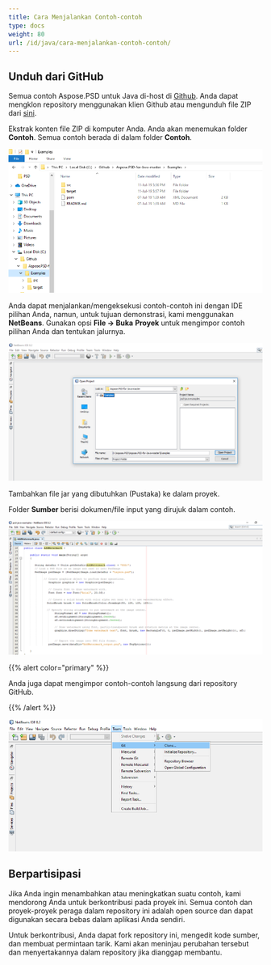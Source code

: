 ```yaml
---
title: Cara Menjalankan Contoh-contoh
type: docs
weight: 80
url: /id/java/cara-menjalankan-contoh-contoh/
---
```


## **Unduh dari GitHub**
Semua contoh Aspose.PSD untuk Java di-host di [Github](https://github.com/aspose-psd/Aspose.PSD-for-Java). Anda dapat mengklon repository menggunakan klien Github atau mengunduh file ZIP dari [sini](https://github.com/aspose-psd/Aspose.PSD-for-Java/archive/master.zip).

Ekstrak konten file ZIP di komputer Anda. Anda akan menemukan folder **Contoh**. Semua contoh berada di dalam folder **Contoh**.

![todo:image_alt_text](how-to-run-the-examples_1.png)

Anda dapat menjalankan/mengeksekusi contoh-contoh ini dengan IDE pilihan Anda, namun, untuk tujuan demonstrasi, kami menggunakan **NetBeans**. Gunakan opsi **File -> Buka** **Proyek** untuk mengimpor contoh pilihan Anda dan tentukan jalurnya.

![todo:image_alt_text](how-to-run-the-examples_2.png)

Tambahkan file jar yang dibutuhkan (Pustaka) ke dalam proyek.

Folder **Sumber** berisi dokumen/file input yang dirujuk dalam contoh.

![todo:image_alt_text](how-to-run-the-examples_3.png)

{{% alert color="primary" %}} 

Anda juga dapat mengimpor contoh-contoh langsung dari repository GitHub.

{{% /alert %}} 

![todo:image_alt_text](how-to-run-the-examples_4.png)

## **Berpartisipasi**
Jika Anda ingin menambahkan atau meningkatkan suatu contoh, kami mendorong Anda untuk berkontribusi pada proyek ini. Semua contoh dan proyek-proyek peraga dalam repository ini adalah open source dan dapat digunakan secara bebas dalam aplikasi Anda sendiri.

Untuk berkontribusi, Anda dapat fork repository ini, mengedit kode sumber, dan membuat permintaan tarik. Kami akan meninjau perubahan tersebut dan menyertakannya dalam repository jika dianggap membantu.
